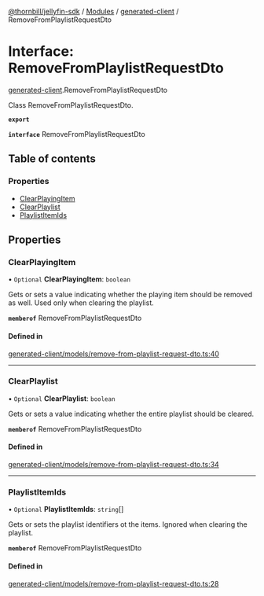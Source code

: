 [@thornbill/jellyfin-sdk](../README.md) / [Modules](../modules.md) / [generated-client](../modules/generated_client.md) / RemoveFromPlaylistRequestDto

# Interface: RemoveFromPlaylistRequestDto

[generated-client](../modules/generated_client.md).RemoveFromPlaylistRequestDto

Class RemoveFromPlaylistRequestDto.

**`export`**

**`interface`** RemoveFromPlaylistRequestDto

## Table of contents

### Properties

- [ClearPlayingItem](generated_client.RemoveFromPlaylistRequestDto.md#clearplayingitem)
- [ClearPlaylist](generated_client.RemoveFromPlaylistRequestDto.md#clearplaylist)
- [PlaylistItemIds](generated_client.RemoveFromPlaylistRequestDto.md#playlistitemids)

## Properties

### ClearPlayingItem

• `Optional` **ClearPlayingItem**: `boolean`

Gets or sets a value indicating whether the playing item should be removed as well. Used only when clearing the playlist.

**`memberof`** RemoveFromPlaylistRequestDto

#### Defined in

[generated-client/models/remove-from-playlist-request-dto.ts:40](https://github.com/jellyfin/jellyfin-sdk-typescript/blob/fa599ae/src/generated-client/models/remove-from-playlist-request-dto.ts#L40)

___

### ClearPlaylist

• `Optional` **ClearPlaylist**: `boolean`

Gets or sets a value indicating whether the entire playlist should be cleared.

**`memberof`** RemoveFromPlaylistRequestDto

#### Defined in

[generated-client/models/remove-from-playlist-request-dto.ts:34](https://github.com/jellyfin/jellyfin-sdk-typescript/blob/fa599ae/src/generated-client/models/remove-from-playlist-request-dto.ts#L34)

___

### PlaylistItemIds

• `Optional` **PlaylistItemIds**: `string`[]

Gets or sets the playlist identifiers ot the items. Ignored when clearing the playlist.

**`memberof`** RemoveFromPlaylistRequestDto

#### Defined in

[generated-client/models/remove-from-playlist-request-dto.ts:28](https://github.com/jellyfin/jellyfin-sdk-typescript/blob/fa599ae/src/generated-client/models/remove-from-playlist-request-dto.ts#L28)
